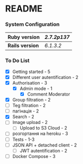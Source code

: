 # README

### System Configuration

| **Ruby version**  | *2.7.2p137* |
|-------------------|-------------|
| **Rails version** | *6.1.3.2*   |

### To Do List

- [x] Getting started - 5
- [x] Different user autentification - 2
- [x] Authorisation - 3 
    * [x] Admin mode - 1
        * [x] Comment Moderator
- [x] Group filtration - 2
- [ ] Teg filtration - 2
- [ ] пагінація - 2
- [x] Search - 2
- [ ] Image upload - 2 
    * [ ] Upload to S3 Cloud - 2
- [ ] розгортання на heroku - 3
- [ ] Tests - 1-3
- [ ] JSON API + detached client - 2 
    * [ ] JWT autentification - 2
- [ ] Docker Compose - 3